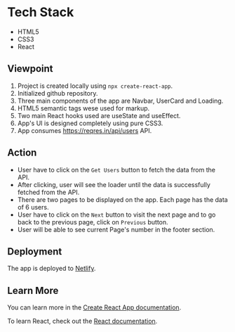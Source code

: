 
# Tech Stack

- HTML5
- CSS3
- React

## Viewpoint
1. Project is created locally using `npx create-react-app`.
2. Initialized github repository.
3. Three main components of the app are Navbar, UserCard and Loading.
4. HTML5 semantic tags wese used for markup.
5. Two main React hooks used are useState and useEffect.
6. App's UI is designed completely using pure CSS3.
7. App consumes https://reqres.in/api/users API.

## Action
* User have to click on the `Get Users` button to fetch the data from the API.
 * After clicking, user will see the loader until the data is successfully fetched from the API.
* There are two pages to be displayed on the app. Each page has the data of 6 users.
* User have to click on the `Next` button to visit the next page and to go back to the previous page, click on `Previous` button.
* User will be able to see current Page's number in the footer section.

## Deployment

The app is deployed to [Netlify](https://www.netlify.com/).

## Learn More

You can learn more in the [Create React App documentation](https://facebook.github.io/create-react-app/docs/getting-started).

To learn React, check out the [React documentation](https://reactjs.org/).
